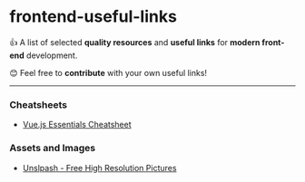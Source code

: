 # frontend-useful-links

👍 A list of selected **quality resources** and **useful links** for **modern front-end** development.

😊 Feel free to **contribute** with your own useful links!

---

### Cheatsheets
- [Vue.js Essentials Cheatsheet](https://www.vuemastery.com/pdf/Vue-Essentials-Cheat-Sheet.pdf)

### Assets and Images
- [Unslpash - Free High Resolution Pictures](https://unsplash.com/)
